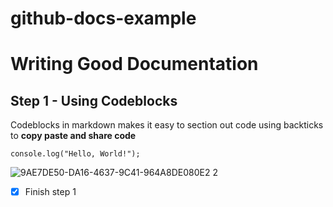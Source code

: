 # github-docs-example
# Writing Good Documentation 

## Step 1 - Using Codeblocks 
Codeblocks in markdown makes it easy to section out code using backticks 
to **copy paste and share code** 

```
console.log("Hello, World!");
```

![9AE7DE50-DA16-4637-9C41-964A8DE080E2 2](https://github.com/cyberbarbie/github-docs-example/assets/34199879/021062a4-44dd-4b2c-8fd0-2095bf92a67d)

- [x] Finish step 1







